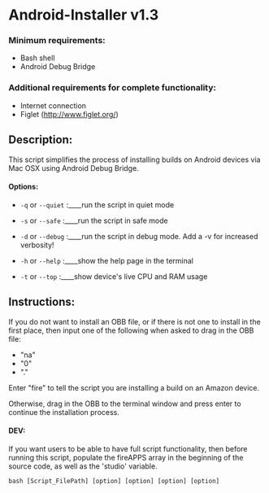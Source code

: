 # Android-Installer v1.3

### Minimum requirements:
- Bash shell
- Android Debug Bridge

### Additional requirements for complete functionality:
- Internet connection
- Figlet (http://www.figlet.org/)

## Description:

This script simplifies the process of installing builds on Android devices via Mac OSX using Android Debug Bridge.

#### Options:

- `-q` or `--quiet`	:____run the script in quiet mode

- `-s` or `--safe`	:____run the script in safe mode

- `-d` or `--debug`	:____run the script in debug mode. Add a -v for increased verbosity!

- `-h` or `--help`	:____show the help page in the terminal

- `-t` or `--top`	:____show device's live CPU and RAM usage

## Instructions:

If you do not want to install an OBB file, or if there is not one to install in the first place,
then input one of the following when asked to drag in the OBB file:

- "na"
- "0"
- "."

Enter "fire" to tell the script you are installing a build on an Amazon device.

Otherwise, drag in the OBB to the terminal window and press enter to continue the installation process.

#### DEV:

If you want users to be able to have full script functionality, then before running this script, populate the fireAPPS array in the beginning of the source code,
as well as the 'studio' variable.

	bash [Script_FilePath] [option] [option] [option] [option]